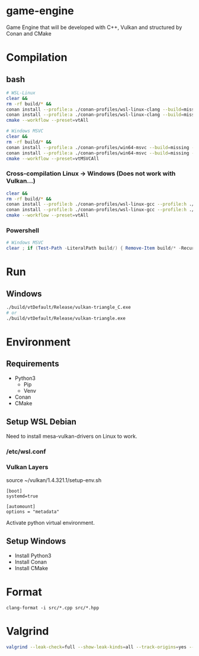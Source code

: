 # game-engine
Game Engine that will be developed with C++, Vulkan and structured by Conan and CMake

# Compilation
## bash
```bash
# WSL-Linux
clear &&
rm -rf build/* &&
conan install --profile:a ./conan-profiles/wsl-linux-clang --build=missing -s build_type=Debug . &&
conan install --profile:a ./conan-profiles/wsl-linux-clang --build=missing -s build_type=Release . &&
cmake --workflow --preset=vtAll
```
```bash
# Windows MSVC
clear &&
rm -rf build/* &&
conan install --profile:a ./conan-profiles/win64-msvc --build=missing -s build_type=Debug . &&
conan install --profile:a ./conan-profiles/win64-msvc --build=missing -s build_type=Release . &&
cmake --workflow --preset=vtMSVCAll
```

### Cross-compilation Linux -> Windows (Does not work with Vulkan...)
```bash
clear &&
rm -rf build/* &&
conan install --profile:b ./conan-profiles/wsl-linux-gcc --profile:h ./conan-profiles/wsl-win64-gcc --build=missing -s build_type=Debug . &&
conan install --profile:b ./conan-profiles/wsl-linux-gcc --profile:h ./conan-profiles/wsl-win64-gcc --build=missing -s build_type=Release . &&
cmake --workflow --preset=vtAll
```

### Powershell
```powershell
# Windows MSVC
clear ; if (Test-Path -LiteralPath build/) { Remove-Item build/* -Recurse -Force } ; conan install --profile:a ./conan-profiles/win64-msvc --build=missing -s build_type=Debug . ; conan install --profile:a ./conan-profiles/win64-msvc --build=missing -s build_type=Release . ; cmake --workflow --preset=vtMSVCAll
```

# Run
## Windows
```bash
./build/vtDefault/Release/vulkan-triangle_C.exe
# or
./build/vtDefault/Release/vulkan-triangle.exe
```

# Environment
## Requirements
- Python3
    - Pip
    - Venv
- Conan
- CMake
## Setup WSL Debian
Need to install mesa-vulkan-drivers on Linux to work.
### /etc/wsl.conf
### Vulkan Layers
source ~/vulkan/1.4.321.1/setup-env.sh
```
[boot]
systemd=true

[automount]
options = "metadata"
```
Activate python virtual environment.
## Setup Windows
- Install Python3
- Install Conan
- Install CMake

# Format
`clang-format -i src/*.cpp src/*.hpp`

# Valgrind
```bash
valgrind --leak-check=full --show-leak-kinds=all --track-origins=yes --verbose --log-file=valgrind-out.txt ./build/vulkan-triangle/src/Release/vulkan-triangle
```
